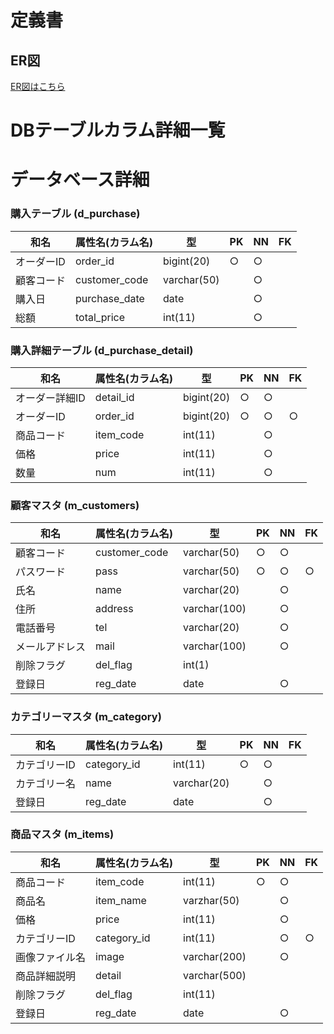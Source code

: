 # 定義書
## ER図

[ER図はこちら](https://github.com/Aso2001001/2021sys-design/blob/main/src/md/ER.md "ER図はこちら")

# DBテーブルカラム詳細一覧

# データベース詳細

### 購入テーブル (d_purchase)
|和名|属性名(カラム名)|型|PK|NN|FK|
|-|-|-|-|-|-|
|オーダーID|order_id|bigint(20)|○|○|
|顧客コード|customer_code|varchar(50)||○||
|購入日|purchase_date|date||○||
|総額|total_price|int(11)||○||

### 購入詳細テーブル (d_purchase_detail)
|和名|属性名(カラム名)|型|PK|NN|FK|
|-|-|-|-|-|-|
|オーダー詳細ID|detail_id|bigint(20)|○|○||
|オーダーID|order_id|bigint(20)|○|○|○|
|商品コード|item_code|int(11)||○||
|価格|price|int(11)||○||
|数量|num|int(11)||○||

### 顧客マスタ (m_customers)
|和名|属性名(カラム名)|型|PK|NN|FK|
|-|-|-|-|-|-|
|顧客コード|customer_code|varchar(50)|○|○||
|パスワード|pass|varchar(50)|○|○|○|
|氏名|name|varchar(20)||○||
|住所|address|varchar(100)||○||
|電話番号|tel|varchar(20)||○||
|メールアドレス|mail|varchar(100)||○||
|削除フラグ|del_flag|int(1)||||
|登録日|reg_date|date||○||

### カテゴリーマスタ (m_category)
|和名|属性名(カラム名)|型|PK|NN|FK|
|-|-|-|-|-|-|
|カテゴリーID|category_id|int(11)|○|○||
|カテゴリー名|name|varchar(20)||○||
|登録日|reg_date|date||○||



### 商品マスタ (m_items)
|和名|属性名(カラム名)|型|PK|NN|FK|
|-|-|-|-|-|-|
|商品コード|item_code|int(11)|○|○||
|商品名|item_name|varzhar(50)||○||
|価格|price|int(11)||○||
|カテゴリーID|category_id|int(11)||○|○|
|画像ファイル名|image|varchar(200)||○||
|商品詳細説明|detail|varchar(500)||||
|削除フラグ|del_flag|int(11)||||
|登録日|reg_date|date||○||





